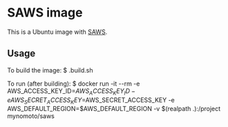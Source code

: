 # SAWS image
This is a Ubuntu image with [SAWS][saws].

## Usage
To build the image:
    $ .build.sh

To run (after building):
    $ docker run -it --rm -e AWS_ACCESS_KEY_ID=$AWS_ACCESS_KEY_ID -e AWS_SECRET_ACCESS_KEY=$AWS_SECRET_ACCESS_KEY -e AWS_DEFAULT_REGION=$AWS_DEFAULT_REGION -v $(realpath .):/project mynomoto/saws

[saws]: https://github.com/donnemartin/saws
